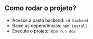 ## Como rodar o projeto?

- Acesse a pasta backend: 
`cd backend`
- Baixe as dependências: 
`npm install`
- Execute o projeto:
`npm run dev`
